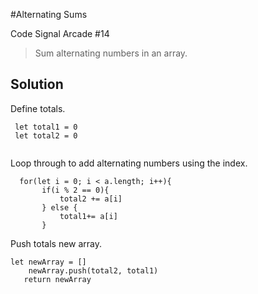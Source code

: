 #Alternating Sums 

Code Signal Arcade #14 

> Sum alternating numbers in an array. 


## Solution 

Define totals. 

```
 let total1 = 0
 let total2 = 0    
 
 ```
 
 Loop through to add alternating numbers using the index.
 
 ```
   for(let i = 0; i < a.length; i++){
        if(i % 2 == 0){
            total2 += a[i]
        } else {
            total1+= a[i]
        }
```

Push totals new array. 

```
let newArray = []
    newArray.push(total2, total1)
   return newArray
   
```
